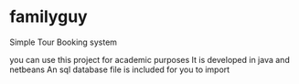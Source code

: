 # familyguy
Simple Tour Booking system

you can use this project for academic purposes 
It is developed in java and netbeans
An sql database file is included for you to import
